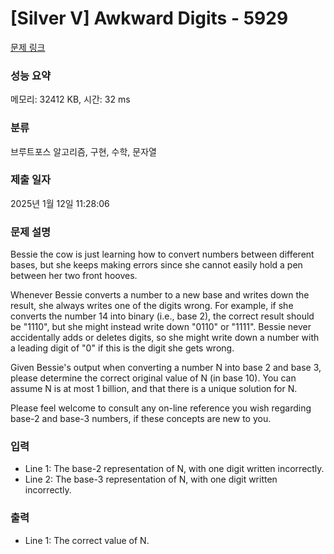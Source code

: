 # [Silver V] Awkward Digits - 5929 

[문제 링크](https://www.acmicpc.net/problem/5929) 

### 성능 요약

메모리: 32412 KB, 시간: 32 ms

### 분류

브루트포스 알고리즘, 구현, 수학, 문자열

### 제출 일자

2025년 1월 12일 11:28:06

### 문제 설명

<p>Bessie the cow is just learning how to convert numbers between different bases, but she keeps making errors since she cannot easily hold a pen between her two front hooves.</p><p>Whenever Bessie converts a number to a new base and writes down the result, she always writes one of the digits wrong.  For example, if she converts the number 14 into binary (i.e., base 2), the correct result should be "1110", but she might instead write down "0110" or "1111".  Bessie never accidentally adds or deletes digits, so she might write down a number with a leading digit of "0" if this is the digit she gets wrong.</p><p>Given Bessie's output when converting a number N into base 2 and base 3, please determine the correct original value of N (in base 10). You can assume N is at most 1 billion, and that there is a unique solution for N.</p><p>Please feel welcome to consult any on-line reference you wish regarding base-2 and base-3 numbers, if these concepts are new to you.</p>

### 입력 

 <ul><li>Line 1: The base-2 representation of N, with one digit written incorrectly.</li><li>Line 2: The base-3 representation of N, with one digit written incorrectly.</li></ul>

### 출력 

 <ul><li>Line 1: The correct value of N.</li></ul>

